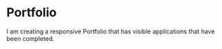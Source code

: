 # Portfolio
I am creating a responsive Portfolio that has visible applications that have been completed.
